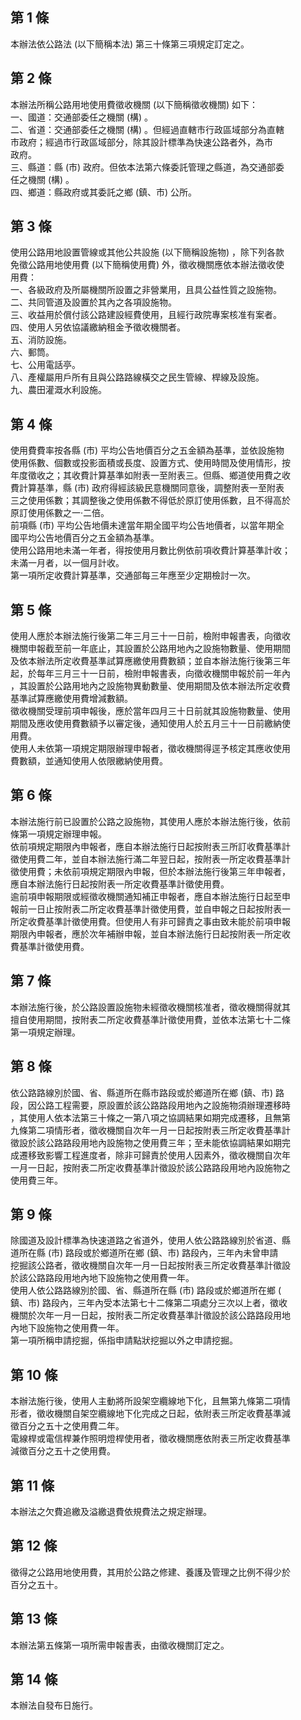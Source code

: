 第 1 條
-------
本辦法依公路法 (以下簡稱本法) 第三十條第三項規定訂定之。

第 2 條
-------
本辦法所稱公路用地使用費徵收機關 (以下簡稱徵收機關) 如下：  
一、國道：交通部委任之機關 (構) 。  
二、省道：交通部委任之機關 (構) 。但經過直轄市行政區域部分為直轄  
    市政府；經過市行政區域部分，除其設計標準為快速公路者外，為市  
    政府。  
三、縣道：縣 (市) 政府。但依本法第六條委託管理之縣道，為交通部委  
    任之機關 (構) 。  
四、鄉道：縣政府或其委託之鄉 (鎮、市) 公所。

第 3 條
-------
使用公路用地設置管線或其他公共設施 (以下簡稱設施物) ，除下列各款  
免徵公路用地使用費 (以下簡稱使用費) 外，徵收機關應依本辦法徵收使  
用費：  
一、各級政府及所屬機關所設置之非營業用，且具公益性質之設施物。  
二、共同管道及設置於其內之各項設施物。  
三、收益用於償付該公路建設經費使用，且經行政院專案核准有案者。  
四、使用人另依協議繳納租金予徵收機關者。  
五、消防設施。  
六、郵筒。  
七、公用電話亭。  
八、產權屬用戶所有且與公路路線橫交之民生管線、桿線及設施。  
九、農田灌溉水利設施。

第 4 條
-------
使用費費率按各縣 (市) 平均公告地價百分之五金額為基準，並依設施物  
使用係數、個數或投影面積或長度、設置方式、使用時間及使用情形，按  
年度徵收之；其收費計算基準如附表一至附表三。但縣、鄉道使用費之收  
費計算基準，縣 (市) 政府得經該級民意機關同意後，調整附表一至附表  
三之使用係數；其調整後之使用係數不得低於原訂使用係數，且不得高於  
原訂使用係數之一‧二倍。  
前項縣 (市) 平均公告地價未達當年期全國平均公告地價者，以當年期全  
國平均公告地價百分之五金額為基準。  
使用公路用地未滿一年者，得按使用月數比例依前項收費計算基準計收；  
未滿一月者，以一個月計收。  
第一項所定收費計算基準，交通部每三年應至少定期檢討一次。

第 5 條
-------
使用人應於本辦法施行後第二年三月三十一日前，檢附申報書表，向徵收  
機關申報截至前一年底止，其設置於公路用地內之設施物數量、使用期間  
及依本辦法所定收費基準試算應繳使用費數額；並自本辦法施行後第三年  
起，於每年三月三十一日前，檢附申報書表，向徵收機關申報於前一年內  
，其設置於公路用地內之設施物異動數量、使用期間及依本辦法所定收費  
基準試算應繳使用費增減數額。  
徵收機關受理前項申報後，應於當年四月三十日前就其設施物數量、使用  
期間及應收使用費數額予以審定後，通知使用人於五月三十一日前繳納使  
用費。  
使用人未依第一項規定期限辦理申報者，徵收機關得逕予核定其應收使用  
費數額，並通知使用人依限繳納使用費。

第 6 條
-------
本辦法施行前已設置於公路之設施物，其使用人應於本辦法施行後，依前  
條第一項規定辦理申報。  
依前項規定期限內申報者，應自本辦法施行日起按附表三所訂收費基準計  
徵使用費二年，並自本辦法施行滿二年翌日起，按附表一所定收費基準計  
徵使用費；未依前項規定期限內申報，但於本辦法施行後第三年申報者，  
應自本辦法施行日起按附表一所定收費基準計徵使用費。  
逾前項申報期限或經徵收機關通知補正申報者，應自本辦法施行日起至申  
報前一日止按附表二所定收費基準計徵使用費，並自申報之日起按附表一  
所定收費基準計徵使用費。但使用人有非可歸責之事由致未能於前項申報  
期限內申報者，應於次年補辦申報，並自本辦法施行日起按附表一所定收  
費基準計徵使用費。

第 7 條
-------
本辦法施行後，於公路設置設施物未經徵收機關核准者，徵收機關得就其  
擅自使用期間，按附表二所定收費基準計徵使用費，並依本法第七十二條  
第一項規定辦理。

第 8 條
-------
依公路路線別於國、省、縣道所在縣市路段或於鄉道所在鄉 (鎮、市) 路  
段，因公路工程需要，原設置於該公路路段用地內之設施物須辦理遷移時  
，其使用人依本法第三十條之一第八項之協調結果如期完成遷移，且無第  
九條第二項情形者，徵收機關自次年一月一日起按附表三所定收費基準計  
徵設於該公路路段用地內設施物之使用費三年；至未能依協調結果如期完  
成遷移致影響工程進度者，除非可歸責於使用人因素外，徵收機關自次年  
一月一日起，按附表二所定收費基準計徵設於該公路路段用地內設施物之  
使用費三年。

第 9 條
-------
除國道及設計標準為快速道路之省道外，使用人依公路路線別於省道、縣  
道所在縣 (市) 路段或於鄉道所在鄉 (鎮、市) 路段內，三年內未曾申請  
挖掘該公路者，徵收機關自次年一月一日起按附表三所定收費基準計徵設  
於該公路路段用地內地下設施物之使用費一年。  
使用人依公路路線別於國、省、縣道所在縣 (市) 路段或於鄉道所在鄉 (  
鎮、市) 路段內，三年內受本法第七十二條第二項處分三次以上者，徵收  
機關於次年一月一日起，按附表二所定收費基準計徵設於該公路路段用地  
內地下設施物之使用費一年。  
第一項所稱申請挖掘，係指申請點狀挖掘以外之申請挖掘。

第 10 條
--------
本辦法施行後，使用人主動將所設架空纜線地下化，且無第九條第二項情  
形者，徵收機關自架空纜線地下化完成之日起，依附表三所定收費基準減  
徵百分之五十之使用費二年。  
電線桿或電信桿兼作照明燈桿使用者，徵收機關應依附表三所定收費基準  
減徵百分之五十之使用費。

第 11 條
--------
本辦法之欠費追繳及溢繳退費依規費法之規定辦理。

第 12 條
--------
徵得之公路用地使用費，其用於公路之修建、養護及管理之比例不得少於  
百分之五十。

第 13 條
--------
本辦法第五條第一項所需申報書表，由徵收機關訂定之。

第 14 條
--------
本辦法自發布日施行。

